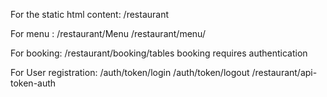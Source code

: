 For the static html content: /restaurant


For menu : /restaurant/Menu
           /restaurant/menu/<int>
           

For booking: /restaurant/booking/tables
booking requires authentication


For User registration: /auth/token/login
                       /auth/token/logout
                       /restaurant/api-token-auth
